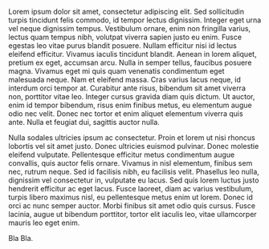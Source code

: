 Lorem ipsum dolor sit amet, consectetur adipiscing elit. Sed sollicitudin turpis tincidunt felis commodo, id tempor lectus dignissim. Integer eget urna vel neque dignissim tempus. Vestibulum ornare, enim non fringilla varius, lectus quam tempus nibh, volutpat viverra sapien justo eu enim. Fusce egestas leo vitae purus blandit posuere. Nullam efficitur nisi id lectus eleifend efficitur. Vivamus iaculis tincidunt blandit. Aenean in lorem aliquet, pretium ex eget, accumsan arcu. Nulla in semper tellus, faucibus posuere magna. Vivamus eget mi quis quam venenatis condimentum eget malesuada neque. Nam et eleifend massa. Cras varius lacus neque, id interdum orci tempor at. Curabitur ante risus, bibendum sit amet viverra non, porttitor vitae leo. Integer cursus gravida diam quis dictum. Ut auctor, enim id tempor bibendum, risus enim finibus metus, eu elementum augue odio nec velit. Donec nec tortor et enim aliquet elementum viverra quis ante. Nulla et feugiat dui, sagittis auctor nulla.

Nulla sodales ultricies ipsum ac consectetur. Proin et lorem ut nisi rhoncus lobortis vel sit amet justo. Donec ultricies euismod pulvinar. Donec molestie eleifend vulputate. Pellentesque efficitur metus condimentum augue convallis, quis auctor felis ornare. Vivamus in nisl elementum, finibus sem nec, rutrum neque. Sed id facilisis nibh, eu facilisis velit. Phasellus leo nulla, dignissim vel consectetur in, vulputate eu lacus. Sed quis lorem luctus justo hendrerit efficitur ac eget lacus. Fusce laoreet, diam ac varius vestibulum, turpis libero maximus nisl, eu pellentesque metus enim ut lorem. Donec id orci ac nunc semper auctor. Morbi finibus sit amet odio quis cursus. Fusce lacinia, augue ut bibendum porttitor, tortor elit iaculis leo, vitae ullamcorper mauris leo eget enim.

Bla Bla.
